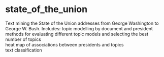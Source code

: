 # state_of_the_union

Text mining the State of the Union addresses from George Washington to George W. Bush.
Includes:
topic modelling by document and president<br>
methods for evaluating different topic models and selecting the best number of topics<br>
heat map of associations between presidents and topics<br>
text classification
